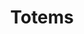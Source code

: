 ---
metaTitle: Totems | Repro Disseny
metaDescription: Totems personalizadas con calidad profesional en Cataluña.
keywords:
- totems
searchTerms:
- totems
image: /img/productos/mockupProduct.webp
galleryImages: []
alt: alt descripció de la foto
slug: totems
category: expositores
sku: 01-EXPO-0003
price: 0
brand: Reprodisseny
inStock: true
formFields: []
ratingValue: 0
reviewCount: 0
schemaType: Product
type: producto
title: Totems
description: descripción genérica de mi producto para probar
priceCurrency: EUR
schema:
  '@type': Product
  name: Totems
  description: descripción genérica de mi producto para probar
  image: https://reprodisseny.com/img/productos/mockupProduct.webp
  sku: 01-EXPO-0003
  brand:
    '@type': Organization
    name: Repro Disseny
  offers:
    '@type': Offer
    price: 0
    priceCurrency: EUR
    availability: https://schema.org/InStock
nav: Totems
faqs: []
---